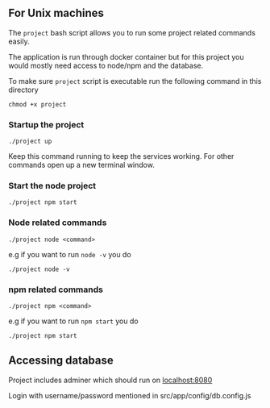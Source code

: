 
## For Unix machines 

The `project` bash script allows you to run some project related commands easily.

The application is run through docker container but for this project you would mostly need access to node/npm and the database. 

To make sure `project` script is executable run the following command in this directory 

`chmod +x project`


### Startup the project

`./project up`

Keep this command running to keep the services working. For other commands open up a new terminal window.

### Start the node project

`./project npm start`

### Node related commands


`./project node <command>`

e.g if you want to run `node -v` you do 

`./project node -v`

### npm related commands

`./project npm <command>`

e.g if you want to run `npm start` you do 

`./project npm start`


## Accessing database

Project includes adminer which should run on [localhost:8080](http://localhost:8080/adminer.php)

Login with username/password mentioned in src/app/config/db.config.js




